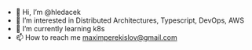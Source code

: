 - 👋 Hi, I’m @hledacek
- 👀 I’m interested in Distributed Architectures, Typescript, DevOps, AWS
- 🌱 I’m currently learning k8s
- 📫 How to reach me maximperekislov@gmail.com

<!---
hledacek/hledacek is a ✨ special ✨ repository because its `README.md` (this file) appears on your GitHub profile.
You can click the Preview link to take a look at your changes.
--->
